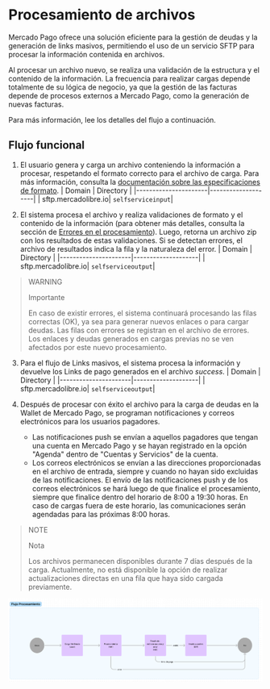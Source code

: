 # Procesamiento de archivos

Mercado Pago ofrece una solución eficiente para la gestión de deudas y la generación de links masivos, permitiendo el uso de un servicio SFTP para procesar la información contenida en archivos. 

Al procesar un archivo nuevo, se realiza una validación de la estructura y el contenido de la información. La frecuencia para realizar cargas depende totalmente de su lógica de negocio, ya que la gestión de las facturas depende de procesos externos a Mercado Pago, como la generación de nuevas facturas.

Para más información, lee los detalles del flujo a continuación.

## Flujo funcional

1. El usuario genera y carga un archivo conteniendo la información a procesar, respetando el formato correcto para el archivo de carga. Para más información, consulta la [documentación sobre las especificaciones de formato](/developers/es/docs/links-and-debts/format-specifications). 
| Domain               | Directory          |
|----------------------|--------------------|
| sftp.mercadolibre.io| `selfserviceinput`|

2. El sistema procesa el archivo y realiza validaciones de formato y el contenido de la información (para obtener más detalles, consulta la sección de [Errores en el procesamiento](/developers/es/docs/links-and-debts/validations)). Luego, retorna un archivo zip con los resultados de estas validaciones. Si se detectan errores, el archivo de resultados indica la fila y la naturaleza del error.
| Domain               | Directory          |
|----------------------|--------------------|
| sftp.mercadolibre.io| `selfserviceoutput`|

> WARNING
>
> Importante
>
> En caso de existir errores, el sistema continuará procesando las filas correctas (OK), ya sea para generar nuevos enlaces o para cargar deudas. Las filas con errores se registran en el archivo de errores. Los enlaces y deudas generados en cargas previas no se ven afectados por este nuevo procesamiento.

3. Para el flujo de Links masivos, el sistema procesa la información y devuelve los Links de pago generados en el archivo _success_.
| Domain               | Directory          |
|----------------------|--------------------|
| sftp.mercadolibre.io| `selfserviceoutput`|

4. Después de procesar con éxito el archivo para la carga de deudas en la Wallet de Mercado Pago, se programan notificaciones y correos electrónicos para los usuarios pagadores. 
    - Las notificaciones push se envían a aquellos pagadores que tengan una cuenta en Mercado Pago y se hayan registrado en la opción "Agenda" dentro de "Cuentas y Servicios" de la cuenta. 
    - Los correos electrónicos se envían a las direcciones proporcionadas en el archivo de entrada, siempre y cuando no hayan sido excluidas de las notificaciones.
El envío de las notificaciones push y de los correos electrónicos se hará luego de que finalice el procesamiento, siempre que finalice dentro del horario de 8:00 a 19:30 horas. En caso de cargas fuera de este horario, las comunicaciones serán agendadas para las próximas 8:00 horas.

> NOTE
>
> Nota
> 
> Los archivos permanecen disponibles durante 7 días después de la carga. Actualmente, no está disponible la opción de realizar actualizaciones directas en una fila que haya sido cargada previamente.

![Fluxograma](/images/recaudos/fluxograma.png)

